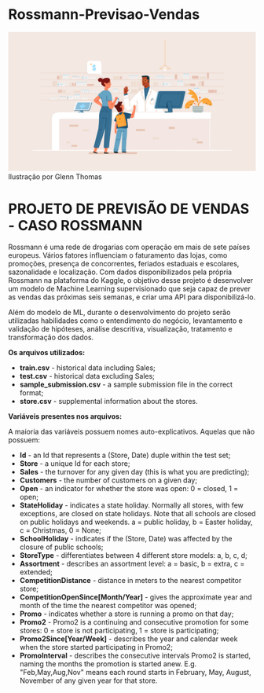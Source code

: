 # Rossmann-Previsao-Vendas

<img src="Images/Pharmacy.png">
Ilustração por Glenn Thomas

# PROJETO DE PREVISÃO DE VENDAS - CASO ROSSMANN

Rossmann é uma rede de drogarias com operação em mais de sete países europeus. Vários fatores influenciam o faturamento das lojas, como promoções, presença de concorrentes, feriados estaduais e escolares, sazonalidade e localização. Com dados disponibilizados pela própria Rossmann na plataforma do Kaggle, o objetivo desse projeto é desenvolver um modelo de Machine Learning supervisionado que seja capaz de prever as vendas das próximas seis semanas, e criar uma API para disponibilizá-lo. 

Além do modelo de ML, durante o desenvolvimento do projeto serão utilizadas habilidades como o entendimento do negócio, levantamento e validação de hipóteses, análise descritiva, visualização, tratamento e transformação dos dados.

**Os arquivos utilizados:**

- **train.csv** - historical data including Sales;
- **test.csv** - historical data excluding Sales;
- **sample_submission.csv** - a sample submission file in the correct format;
- **store.csv** - supplemental information about the stores.

**Variáveis presentes nos arquivos:**

A maioria das variáveis possuem nomes auto-explicativos. Aquelas que não possuem:

- **Id** - an Id that represents a (Store, Date) duple within the test set;
- **Store** - a unique Id for each store;
- **Sales** - the turnover for any given day (this is what you are predicting);
- **Customers** - the number of customers on a given day;
- **Open** - an indicator for whether the store was open: 0 = closed, 1 = open;
- **StateHoliday** - indicates a state holiday. Normally all stores, with few exceptions, are closed on state holidays. Note that all schools are closed on public holidays and weekends. a = public holiday, b = Easter holiday, c = Christmas, 0 = None;
- **SchoolHoliday** - indicates if the (Store, Date) was affected by the closure of public schools;
- **StoreType** - differentiates between 4 different store models: a, b, c, d;
- **Assortment** - describes an assortment level: a = basic, b = extra, c = extended;
- **CompetitionDistance** - distance in meters to the nearest competitor store;
- **CompetitionOpenSince[Month/Year]** - gives the approximate year and month of the time the nearest competitor was opened;
- **Promo** - indicates whether a store is running a promo on that day;
- **Promo2** - Promo2 is a continuing and consecutive promotion for some stores: 0 = store is not participating, 1 = store is participating;
- **Promo2Since[Year/Week]** - describes the year and calendar week when the store started participating in Promo2;
- **PromoInterval** - describes the consecutive intervals Promo2 is started, naming the months the promotion is started anew. E.g. "Feb,May,Aug,Nov" means each round starts in February, May, August, November of any given year for that store.

